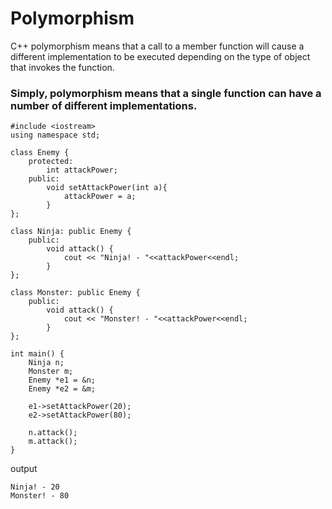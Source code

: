 # Polymorphism

C++ polymorphism means that a call to a member function will cause a different implementation to be executed depending on the type of object that invokes the function.
### Simply, polymorphism means that a single function can have a number of different implementations.

```
#include <iostream>
using namespace std;

class Enemy {
    protected: 
        int attackPower;
    public:
        void setAttackPower(int a){
            attackPower = a;
        }
};

class Ninja: public Enemy {
    public:
        void attack() {
            cout << "Ninja! - "<<attackPower<<endl;
        }
};

class Monster: public Enemy {
    public:
        void attack() {
            cout << "Monster! - "<<attackPower<<endl;
        }
};

int main() {
    Ninja n;
    Monster m;
    Enemy *e1 = &n;
    Enemy *e2 = &m;

    e1->setAttackPower(20);
    e2->setAttackPower(80);

    n.attack();
    m.attack();
}
```

output

```
Ninja! - 20
Monster! - 80
```
